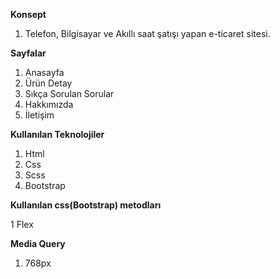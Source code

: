 **Konsept**

1. Telefon, Bilgisayar ve Akıllı saat şatışı yapan e-ticaret sitesi.

**Sayfalar**

1. Anasayfa
2. Ürün Detay
3. Sıkça Sorulan Sorular
4. Hakkımızda
5. İletişim

**Kullanılan Teknolojiler**

1. Html
2. Css
3. Scss
4. Bootstrap

**Kullanılan css(Bootstrap) metodları**

1 Flex


**Media Query**

1. 768px
